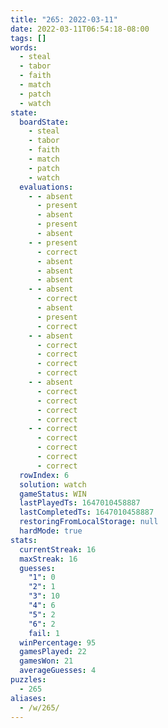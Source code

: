 ```yaml
---
title: "265: 2022-03-11"
date: 2022-03-11T06:54:18-08:00
tags: []
words:
  - steal
  - tabor
  - faith
  - match
  - patch
  - watch
state:
  boardState:
    - steal
    - tabor
    - faith
    - match
    - patch
    - watch
  evaluations:
    - - absent
      - present
      - absent
      - present
      - absent
    - - present
      - correct
      - absent
      - absent
      - absent
    - - absent
      - correct
      - absent
      - present
      - correct
    - - absent
      - correct
      - correct
      - correct
      - correct
    - - absent
      - correct
      - correct
      - correct
      - correct
    - - correct
      - correct
      - correct
      - correct
      - correct
  rowIndex: 6
  solution: watch
  gameStatus: WIN
  lastPlayedTs: 1647010458887
  lastCompletedTs: 1647010458887
  restoringFromLocalStorage: null
  hardMode: true
stats:
  currentStreak: 16
  maxStreak: 16
  guesses:
    "1": 0
    "2": 1
    "3": 10
    "4": 6
    "5": 2
    "6": 2
    fail: 1
  winPercentage: 95
  gamesPlayed: 22
  gamesWon: 21
  averageGuesses: 4
puzzles:
  - 265
aliases:
  - /w/265/
---
```

<!-- more -->
